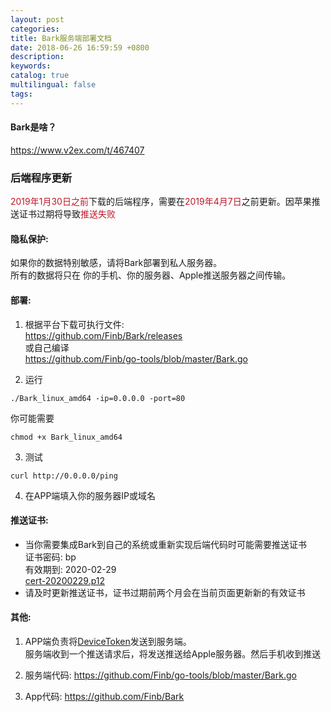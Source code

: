 ```yaml
---
layout: post
categories: 
title: Bark服务端部署文档
date: 2018-06-26 16:59:59 +0800
description: 
keywords: 
catalog: true
multilingual: false
tags: 
---
```


#### Bark是啥？

<a href="https://www.v2ex.com/t/467407">https://www.v2ex.com/t/467407</a>

### 后端程序更新
<span style="color:#BF1827;">2019年1月30日之前</span>下载的后端程序，需要在<span style="color:#BF1827;">2019年4月7日</span>之前更新。因苹果推送证书过期将导致<span style="color:#BF1827;">推送失败</span>

#### 隐私保护:
如果你的数据特别敏感，请将Bark部署到私人服务器。<br>所有的数据将只在 你的手机、你的服务器、Apple推送服务器之间传输。

#### 部署:

1. 根据平台下载可执行文件:<br> <a href='https://github.com/Finb/Bark/releases'>https://github.com/Finb/Bark/releases</a><br>
或自己编译<br>
<a href="https://github.com/Finb/go-tools/blob/master/Bark.go">https://github.com/Finb/go-tools/blob/master/Bark.go</a>

2. 运行
```
./Bark_linux_amd64 -ip=0.0.0.0 -port=80 
```
你可能需要
```
chmod +x Bark_linux_amd64
```
3. 测试
```
curl http://0.0.0.0/ping
```
4. 在APP端填入你的服务器IP或域名

#### 推送证书:

* 当你需要集成Bark到自己的系统或重新实现后端代码时可能需要推送证书<br>
证书密码: bp<br>
有效期到: 2020-02-29<br>
<a href="https://github.com/Finb/Bark/releases/download/1.0.0/cert-20200229.p12">cert-20200229.p12</a>
* 请及时更新推送证书，证书过期前两个月会在当前页面更新新的有效证书

#### 其他:

1. APP端负责将<a href="https://developer.apple.com/documentation/uikit/uiapplicationdelegate/1622958-application">DeviceToken</a>发送到服务端。 <br>服务端收到一个推送请求后，将发送推送给Apple服务器。然后手机收到推送

2. 服务端代码: <a href='https://github.com/Finb/go-tools/blob/master/Bark.go'>https://github.com/Finb/go-tools/blob/master/Bark.go</a><br>

3. App代码: <a href="https://github.com/Finb/Bark">https://github.com/Finb/Bark</a>

